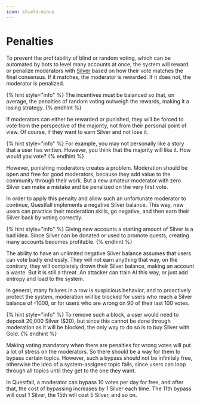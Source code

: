 ```yaml
---
icon: shield-minus
---
```


# Penalties

To prevent the profitability of blind or random voting, which can be automated by bots to level many accounts at once, the system will reward or penalize moderators with [Silver](../../assets/Silver-in-game.md) based on how their vote matches the final consensus. If it matches, the moderator is rewarded. If it does not, the moderator is penalized.&#x20;

{% hint style="info" %}
The incentives must be balanced so that, on average, the penalties of random voting outweigh the rewards, making it a losing strategy.
{% endhint %}

If moderators can either be rewarded or punished, they will be forced to vote from the perspective of the majority, not from their personal point of view. Of course, if they want to earn Silver and not lose it.

{% hint style="info" %}
For example, you may not personally like a story that a user has written. However, you think that the majority will like it. How would you vote?
{% endhint %}

However, punishing moderators creates a problem. Moderation should be open and free for good moderators, because they add value to the community through their work. But a new amateur moderator with zero Silver can make a mistake and be penalized on the very first vote.

In order to apply this penalty and allow such an unfortunate moderator to continue, Questfall implements a negative Silver balance. This way, new users can practice their moderation skills, go negative, and then earn their Silver back by voting correctly.

{% hint style="info" %}
Giving new accounts a starting amount of Silver is a bad idea. Since Silver can be donated or used to promote quests, creating many accounts becomes profitable.
{% endhint %}

The ability to have an unlimited negative Silver balance assumes that users can vote badly endlessly. They will not earn anything that way, on the contrary, they will completely drown their Silver balance, making an account a waste. But it is still a threat. An attacker can train AI this way, or just add entropy and load to the system.

In general, many failures in a row is suspicious behavior, and to proactively protect the system, moderation will be blocked for users who reach a Silver balance of -1000, or for users who are wrong on 90 of their last 100 votes.

{% hint style="info" %}
To remove such a block, a user would need to deposit 20,000 Silver ($20), but since this cannot be done through moderation as it will be blocked, the only way to do so is to buy Silver with Gold.
{% endhint %}

Making voting mandatory when there are penalties for wrong votes will put a lot of stress on the moderators. So there should be a way for them to bypass certain topics. However, such a bypass should not be infinitely free, otherwise the idea of a system-assigned topic fails, since users can loop through all topics until they get to the one they want.

In Questfall, a moderator can bypass 10 votes per day for free, and after that, the cost of bypassing increases by 1 Silver each time. The 11th bypass will cost 1 Silver, the 15th will cost 5 Silver, and so on.
